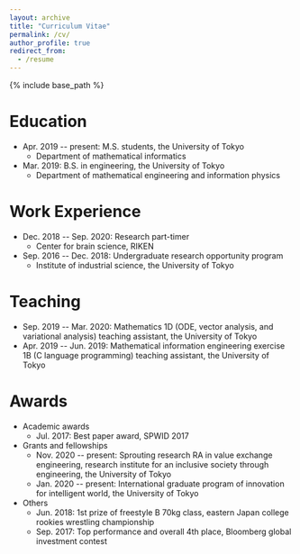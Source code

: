 ```yaml
---
layout: archive
title: "Curriculum Vitae"
permalink: /cv/
author_profile: true
redirect_from:
  - /resume
---
```


{% include base_path %}

Education
======
* Apr. 2019 -- present: M.S. students, the University of Tokyo
  * Department of mathematical informatics
* Mar. 2019: B.S. in engineering, the University of Tokyo
  * Department of mathematical engineering and information physics
  
<!-- * Apr. 2021 -- present: Ph.D candidate, the Univeristy of Tokyo
      * Department of mathematical informatics -->

Work Experience
======
* Dec. 2018 -- Sep. 2020: Research part-timer
  * Center for brain science, RIKEN
* Sep. 2016 -- Dec. 2018: Undergraduate research opportunity program
  * Institute of industrial science, the University of Tokyo
  
Teaching
======
* Sep. 2019 -- Mar. 2020: Mathematics 1D (ODE, vector analysis, and variational analysis) teaching assistant, the University of Tokyo
* Apr. 2019 -- Jun. 2019: Mathematical information engineering exercise 1B (C language programming) teaching assistant, the University of Tokyo

Awards
======
- Academic awards
  - Jul. 2017: Best paper award, SPWID 2017
- Grants and fellowships
  <!-- - Apr. 2021 -- present: Research fellowship for young scientists (DC1), Japan society for the promotion of science -->
  - Nov. 2020 -- present: Sprouting research RA in value exchange engineering, research institute for an inclusive society through engineering, the University of Tokyo
  - Jan. 2020 -- present: International graduate program of innovation for intelligent world, the University of Tokyo
- Others
  - Jun. 2018: 1st prize of freestyle B 70kg class, eastern Japan college rookies wrestling championship
  - Sep. 2017: Top performance and overall 4th place, Bloomberg global investment contest
